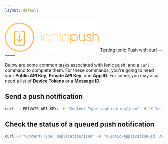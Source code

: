```yaml
---
layout: default
---
```


<img src="/img/push-docs/pushlogo.png" style="width: 300px;">
Testing Ionic Push with curl
-------

Below are some common tasks associated with Ionic push, and a `curl` command to complete them.  For these commands,
you're going to need your <strong>Public API Key</strong>, <strong>Private API Key</strong>, and
<strong>App ID</strong>.  For some, you may also need a list of <strong>Device Tokens</strong> or a
<strong>Message ID</strong>.

## Send a push notification

```bash
curl -u PRIVATE_API_KEY: -H "Content-Type: application/json" -H "X-Ionic-Application-Id: APP_ID" https://push.ionic.io/api/v1/push -d '{"tokens":["RECIPIENT_TOKENS"],"notification":{"alert":"I come from planet Ion."}}'
```

## Check the status of a queued push notification

```bash
curl -H "Content-Type: application/json" -H "X-Ionic-Application-Id: APP_ID" https://push.ionic.io/api/v1/status/message_id -u PRIVATE_API_KEY:
```